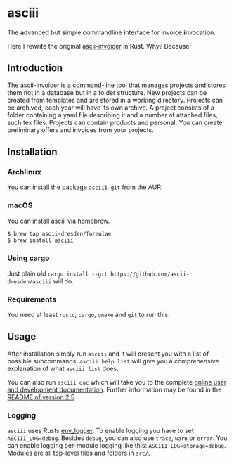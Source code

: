 # asciii

The **a**dvanced but **s**imple **c**ommandline **i**nterface for **i**nvoice **i**nvocation.

Here I rewrite the original [ascii-invoicer](http://github.com/ascii-dresden/ascii-invoicer) in Rust. Why? Because!

## Introduction

The ascii-invoicer is a command-line tool that manages projects and stores them not in a database but in a folder structure. New projects can be created from templates and are stored in a working directory. Projects can be archived, each year will have its own archive. A project consists of a folder containing a yaml file describing it and a number of attached files, such tex files. Projects can contain products and personal. You can create preliminary offers and invoices from your projects.


## Installation

### Archlinux
You can install the package `asciii-git` from the AUR.

### macOS

You can install asciii via homebrew.

```sh
$ brew tap ascii-dresden/formulae
$ brew install asciii
```

### Using cargo
Just plain old `cargo install --git https://github.com/ascii-dresden/asciii` will do.

### Requirements

You need at least `rustc`, `cargo`, `cmake` and `git` to run this.


## Usage
After installation simply run `asciii` and it will present you with a list of possible subcommands. `asciii help list` will give you a comprehensive explanation of  what `asciii list` does.

You can also run `asciii doc` which will take you to the complete [online user and development documentation](http://ascii-dresden.github.io/asciii/doc).
Further information may be found in the [README of version 2.5](https://github.com/ascii-dresden/ascii-invoicer/blob/master/README.md)


### Logging

`asciii` uses Rusts [env_logger](http://doc.rust-lang.org/log/env_logger).
To enable logging you have to set `ASCIII_LOG=debug`.
Besides `debug`, you can also use `trace`, `warn` or `error`.
You can enable logging per-module logging like this: `ASCIII_LOG=storage=debug`.
Modules are all top-level files and folders in `src/`.
